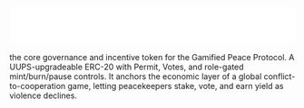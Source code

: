 <div align="center">
  <img src="title.svg" alt="contracts-interfaces-IPeaceToken.sol" />
</div>

the core governance and incentive token for the Gamified Peace Protocol. A UUPS-upgradeable ERC-20 with Permit, Votes, and role-gated mint/burn/pause controls. It anchors the economic layer of a global conflict-to-cooperation game, letting peacekeepers stake, vote, and earn yield as violence declines.
